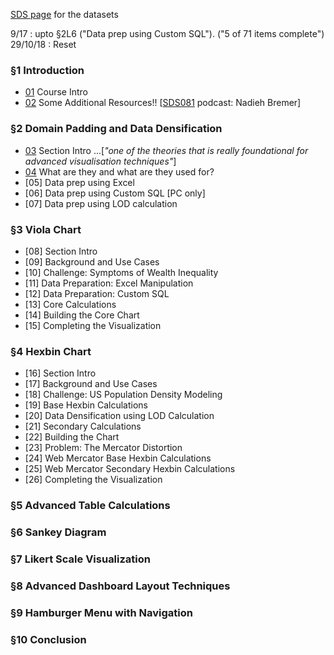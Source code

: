 [SDS page](https://www.superdatascience.com/tableau-expert-top-visualization-techniques-tableau-10-download-practice-datasets/) for the datasets

9/17 : upto §2L6 ("Data prep using Custom SQL"). ("5 of 71 items complete")
29/10/18 : Reset


### §1 Introduction

* [01](https://www.udemy.com/mastering-top-visualization-techniques-in-tableau/learn/v4/t/lecture/7766990?start=0) Course Intro
* [02](https://www.udemy.com/mastering-top-visualization-techniques-in-tableau/learn/v4/t/lecture/9237292?start=0) Some Additional Resources!! [[SDS081](https://www.superdatascience.com/data-visualization-training/) podcast: Nadieh Bremer]


### §2 Domain Padding and Data Densification

* [03](https://www.udemy.com/mastering-top-visualization-techniques-in-tableau/learn/v4/t/lecture/7774428?start=0) Section Intro ...[*"one of the theories that is really foundational for advanced visualisation techniques"*]
* [04](https://www.udemy.com/mastering-top-visualization-techniques-in-tableau/learn/v4/t/lecture/7774634?start=0) What are they and what are they used for?
* [05] Data prep using Excel
* [06] Data prep using Custom SQL [PC only]
* [07] Data prep using LOD calculation


### §3 Viola Chart

* [08] Section Intro
* [09] Background and Use Cases
* [10] Challenge: Symptoms of Wealth Inequality
* [11] Data Preparation: Excel Manipulation
* [12] Data Preparation: Custom SQL
* [13] Core Calculations
* [14] Building the Core Chart
* [15] Completing the Visualization


### §4 Hexbin Chart

* [16] Section Intro
* [17] Background and Use Cases
* [18] Challenge: US Population Density Modeling
* [19] Base Hexbin Calculations
* [20] Data Densification using LOD Calculation
* [21] Secondary Calculations
* [22] Building the Chart
* [23] Problem: The Mercator Distortion
* [24] Web Mercator Base Hexbin Calculations
* [25] Web Mercator Secondary Hexbin Calculations
* [26] Completing the Visualization


### §5 Advanced Table Calculations
### §6 Sankey Diagram
### §7 Likert Scale Visualization
### §8 Advanced Dashboard Layout Techniques
### §9 Hamburger Menu with Navigation
### §10 Conclusion


